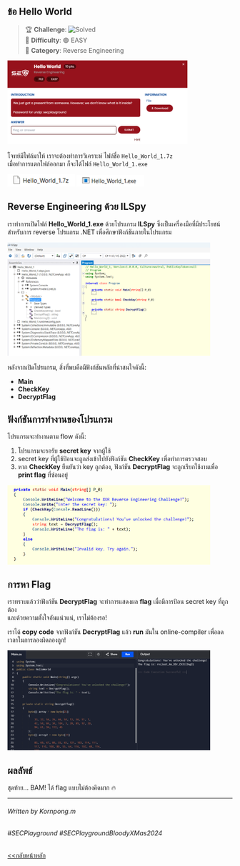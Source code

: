 ## ข้อ Hello World 

> 🏆 **Challenge**: ![Solved](https://img.shields.io/badge/status-solved-brightgreen)  
> 💪 **Difficulty**:  🟢 EASY  
> 🎯 **Category**: Reverse Engineering

<img src="./resources/110.png" alt="" style="width:80% !important;">

โจทย์มีไฟล์มาให้ เราจะต้องทำการวิเคราะห์ ไฟล์ชื่อ `Hello_World_1.7z`  
เมื่อทำการแตกไฟล์ออกมา ก็จะได้ไฟล์ `Hello_World_1.exe`

<img src="./resources/111.png" alt="" style="width:30% !important;">
<img src="./resources/112.png" alt="" style="width:30% !important;">


## Reverse Engineering ด้วย ILSpy

เราทำการเปิดไฟล์ **Hello_World_1.exe** ด้วยโปรแกรม **ILSpy** ซึ่งเป็นเครื่องมือที่มีประโยชน์สำหรับการ reverse โปรแกรม .NET เพื่อศึกษาฟังก์ชันภายในโปรแกรม  

<img src="./resources/113.png" alt="" style="width:90% !important;">

หลังจากเปิดโปรแกรม, สิ่งที่พบคือมีฟังก์ชันหลักที่น่าสนใจดังนี้:

- **Main**
- **CheckKey**
- **DecryptFlag**

## ฟังก์ชันการทำงานของโปรแกรม

โปรแกรมจะทำงานตาม flow ดังนี้:

1. โปรแกรมจะรอรับ **secret key** จากผู้ใช้
2. secret key ที่ผู้ใช้ป้อนจะถูกส่งเข้าไปยังฟังก์ชัน **CheckKey** เพื่อทำการตรวจสอบ
3. หาก **CheckKey** ยืนยันว่า key ถูกต้อง, ฟังก์ชัน **DecryptFlag** จะถูกเรียกใช้งานเพื่อ **print flag** ที่ซ่อนอยู่

<img src="./resources/114.png" alt="" style="width:90% !important;">

## การหา Flag

เราทราบแล้วว่าฟังก์ชัน **DecryptFlag** จะทำการแสดงผล **flag** เมื่อมีการป้อน secret key ที่ถูกต้อง  
และด้วยความตั้งใจอันแน่วแน่, เราไม่ต้องรอ!  

เราได้ **copy code** จากฟังก์ชัน **DecryptFlag** แล้ว **run** มันใน online-compiler เพื่อลดเวลาในการลองผิดลองถูก!

<img src="./resources/115.png" alt="" style="width:90% !important;">

## ผลลัพธ์

สุดท้าย... BAM! ได้ flag แบบไม่ต้องคิดมาก 🔥

---
###### Written by Kornpong.m
###### #SECPlayground   #SECPlaygroundBloodyXMas2024 

<a href="./"><<กลับหน้าหลัก</a>  


